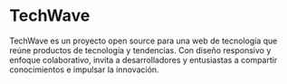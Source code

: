 # TechWave
TechWave es un proyecto open source para una web de tecnología que reúne productos de tecnología y tendencias. Con diseño responsivo y enfoque colaborativo, invita a desarrolladores y entusiastas a compartir conocimientos e impulsar la innovación.
